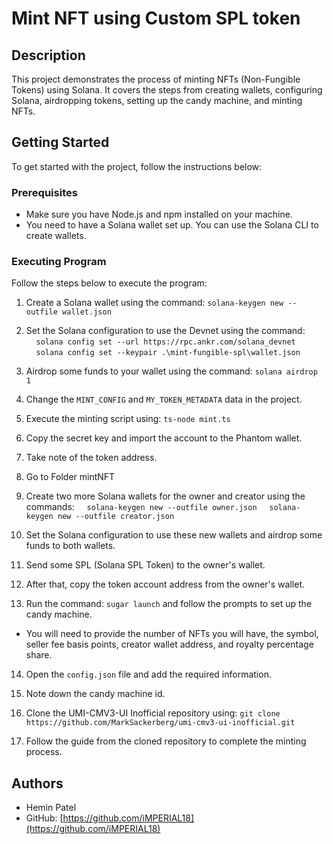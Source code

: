 # Mint NFT using Custom SPL token

## Description
This project demonstrates the process of minting NFTs (Non-Fungible Tokens) using Solana. It covers the steps from creating wallets, configuring Solana, airdropping tokens, setting up the candy machine, and minting NFTs.

## Getting Started
To get started with the project, follow the instructions below:

### Prerequisites
- Make sure you have Node.js and npm installed on your machine.
- You need to have a Solana wallet set up. You can use the Solana CLI to create wallets.

### Executing Program
Follow the steps below to execute the program:

1. Create a Solana wallet using the command: `solana-keygen new --outfile wallet.json`
2. Set the Solana configuration to use the Devnet using the command: 
&nbsp;&nbsp;&nbsp;&nbsp;`solana config set --url https://rpc.ankr.com/solana_devnet`
&nbsp;&nbsp;&nbsp;&nbsp;`solana config set --keypair .\mint-fungible-spl\wallet.json`
3. Airdrop some funds to your wallet using the command: `solana airdrop 1`
4. Change the `MINT_CONFIG` and `MY_TOKEN_METADATA` data in the project.
5. Execute the minting script using: `ts-node mint.ts`
6. Copy the secret key and import the account to the Phantom wallet.
7. Take note of the token address.
8. Go to Folder mintNFT
9. Create two more Solana wallets for the owner and creator using the commands:
&nbsp;&nbsp;&nbsp;&nbsp;`solana-keygen new --outfile owner.json`
&nbsp;&nbsp;&nbsp;&nbsp;`solana-keygen new --outfile creator.json`
10. Set the Solana configuration to use these new wallets and airdrop some funds to both wallets.
11. Send some SPL (Solana SPL Token) to the owner's wallet.
12. After that, copy the token account address from the owner's wallet.

13. Run the command: `sugar launch` and follow the prompts to set up the candy machine. 
 - You will need to provide the number of NFTs you will have, the symbol, seller fee basis points, creator wallet address, and royalty percentage share.

14. Open the `config.json` file and add the required information.

15. Note down the candy machine id.

16. Clone the UMI-CMV3-UI Inofficial repository using: `git clone https://github.com/MarkSackerberg/umi-cmv3-ui-inofficial.git`

17. Follow the guide from the cloned repository to complete the minting process.

## Authors
- Hemin Patel
- GitHub: [https://github.com/iMPERIAL18](https://github.com/iMPERIAL18)
